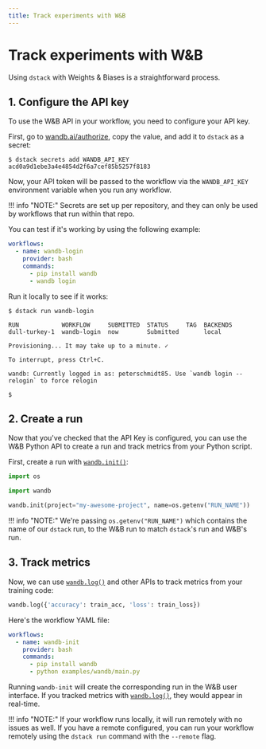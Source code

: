 ```yaml
---
title: Track experiments with W&B
---
```


# Track experiments with W&B

Using `dstack` with Weights & Biases is a straightforward process.

## 1. Configure the API key

To use the W&B API in your workflow, you need to configure your API key.

First, go to [wandb.ai/authorize](https://wandb.ai/authorize), copy the value, and add it to `dstack` as a secret:

<div class="termy">

```shell
$ dstack secrets add WANDB_API_KEY acd0a9d1ebe3a4e4854d2f6a7cef85b5257f8183 
```

</div>

Now, your API token will be passed to the workflow via the `WANDB_API_KEY` environment variable when you run any
workflow.

!!! info "NOTE:"
    Secrets are set up per repository, and they can only be used by workflows that run within that repo. 

You can test if it's working by using the following example:

<div editor-title=".dstack/workflows/wandb.yaml"> 

```yaml
workflows:
  - name: wandb-login
    provider: bash
    commands:
      - pip install wandb
      - wandb login
```

</div>

Run it locally to see if it works:

<div class="termy">

```shell
$ dstack run wandb-login

RUN            WORKFLOW     SUBMITTED  STATUS     TAG  BACKENDS
dull-turkey-1  wandb-login  now        Submitted       local

Provisioning... It may take up to a minute. ✓

To interrupt, press Ctrl+C.

wandb: Currently logged in as: peterschmidt85. Use `wandb login --relogin` to force relogin

$ 
```

</div>

## 2. Create a run

Now that you've checked that the API Key is configured, you can use the W&B Python API to create a run and track metrics
from your Python script.

First, create a run with [`wandb.init()`](https://docs.wandb.ai/ref/python/run):

<div editor-title="examples/wandb/main.py"> 

```python
import os

import wandb

wandb.init(project="my-awesome-project", name=os.getenv("RUN_NAME"))
```

</div>

!!! info "NOTE:"
    We're passing `os.getenv("RUN_NAME")` which contains the name of our `dstack` run, to the W&B run to match `dstack`'s
    run and W&B's run.

## 3. Track metrics

Now, we can use [`wandb.log()`](https://docs.wandb.ai/ref/python/log) and other APIs to track metrics from your training
code:

```python
wandb.log({'accuracy': train_acc, 'loss': train_loss})
```

Here's the workflow YAML file:

<div editor-title=".dstack/workflows/wandb.yaml"> 

```yaml
workflows:
  - name: wandb-init
    provider: bash
    commands:
      - pip install wandb
      - python examples/wandb/main.py
```

</div>

Running `wandb-init` will create the corresponding run in the W&B user interface. If you tracked metrics 
with [`wandb.log()`](https://docs.wandb.ai/ref/python/log), they would appear in real-time.

!!! info "NOTE:"
    If your workflow runs locally, it will run remotely with no issues as well. If you have a remote configured, you can run
    your workflow remotely using the `dstack run` command with the `--remote` flag.